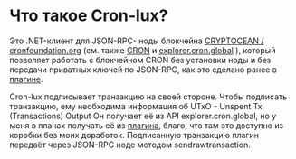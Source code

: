 
# Что такое Cron-lux?

Это .NET-клиент для JSON-RPC- ноды блокчейна [CRYPTOCEAN / cronfoundation.org](http://cronfoundation.org) (см. также [CRON](http://cron.global) и [explorer.cron.global](http://explorer.cron.global) ), который позволяет работать с блокчейном CRON без установки ноды и без передачи приватных ключей по JSON-RPC, как это сделано ранее в [плагине](https://github.com/cronfoundation/neo-plugins/tree/master/RpcSystemAssetTracker).

Cron-lux подписывает транзакцию на своей стороне.
Чтобы подписать транзакцию, ему необходима информация об UTxO - Unspent Tx (Transactions) Output
Он получает её из API explorer.cron.global, но у меня в планах получать её из [плагина](https://github.com/cronfoundation/neo-plugins/tree/master/RpcSystemAssetTracker), благо, что там это доступно из коробки без моих доработок. 
Подписанную транзакцию плагин передаёт через JSON-RPC ноде методом sendrawtransaction.


